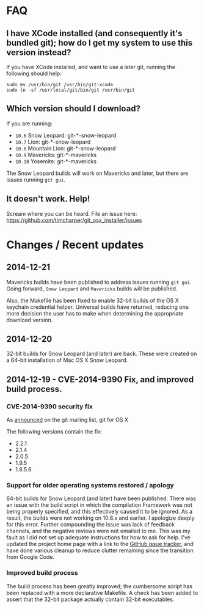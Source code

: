 # FAQ

## I have XCode installed (and consequently it's bundled git); how do I get my system to use this version instead?

If you have XCode installed, and want to use a later git, running the following should help:

    sudo mv /usr/bin/git /usr/bin/git-xcode
    sudo ln -sf /usr/local/git/bin/git /usr/bin/git

## Which version should I download?

If you are running:

- `10.6` Snow Leopard: git-*-snow-leopard
- `10.7` Lion: git-*-snow-leopard
- `10.8` Mountain Lion: git-*-snow-leopard
- `10.9` Mavericks: git-*-mavericks
- `10.10` Yosemite: git-*-mavericks

The Snow Leopard builds will work on Mavericks and later, but there are issues running `git gui`.

## It doesn't work. Help!

Scream where you can be heard. File an issue here: https://github.com/timcharper/git_osx_installer/issues

# Changes / Recent updates

## 2014-12-21

Mavericks builds have been published to address issues running `git gui`. Going forward, `Snow Leopard` and `Mavericks` builds will be published.

Also, the Makefile has been fixed to enable 32-bit builds of the OS X keychain credential helper. Universal builds have returned, reducing one more decision the user has to make when determining the appropriate download version.

## 2014-12-20

32-bit builds for Snow Leopard (and later) are back. These were created on a 64-bit installation of Mac OS X Snow Leopard.

## 2014-12-19 - CVE-2014-9390 Fix, and improved build process.

### CVE-2014-9390 security fix

As [announced](http://article.gmane.org/gmane.linux.kernel/1853266) on the git mailing list, git for OS X 

The following versions contain the fix:

- 2.2.1
- 2.1.4
- 2.0.5
- 1.9.5
- 1.8.5.6

### Support for older operating systems restored / apology

64-bit builds for Snow Leopard (and later) have been published. There was an issue with the build script in which the compilation Framework was not being properly specified, and this effectively caused it to be ignored. As a result, the builds were not working on 10.8.x and earlier. I apologize deeply for this error. Further compounding the issue was lack of feedback channels, and the negative reviews were not emailed to me. This was my fault as I did not set up adequate instructions for how to ask for help. I've updated the project home page with a link to the [GitHub issue tracker](https://github.com/timcharper/git_osx_installer/issues), and have done various cleanup to reduce clutter remaining since the transition from Google Code.

### Improved build process

The build process has been greatly improved; the cumbersome script has been replaced with a more declarative Makefile. A check has been added to assert that the 32-bit package actually contain 32-bit executables.
